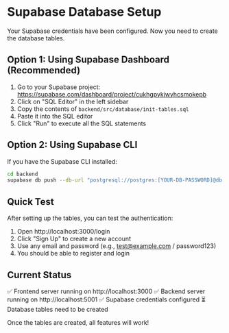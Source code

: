 # Supabase Database Setup

Your Supabase credentials have been configured. Now you need to create the database tables.

## Option 1: Using Supabase Dashboard (Recommended)

1. Go to your Supabase project: https://supabase.com/dashboard/project/cukhgpykjwyhcsmokepb
2. Click on "SQL Editor" in the left sidebar
3. Copy the contents of `backend/src/database/init-tables.sql`
4. Paste it into the SQL editor
5. Click "Run" to execute all the SQL statements

## Option 2: Using Supabase CLI

If you have the Supabase CLI installed:

```bash
cd backend
supabase db push --db-url "postgresql://postgres:[YOUR-DB-PASSWORD]@db.cukhgpykjwyhcsmokepb.supabase.co:5432/postgres"
```

## Quick Test

After setting up the tables, you can test the authentication:

1. Open http://localhost:3000/login
2. Click "Sign Up" to create a new account
3. Use any email and password (e.g., test@example.com / password123)
4. You should be able to register and login

## Current Status

✅ Frontend server running on http://localhost:3000
✅ Backend server running on http://localhost:5001
✅ Supabase credentials configured
⏳ Database tables need to be created

Once the tables are created, all features will work!